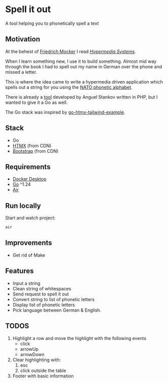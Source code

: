 # Spell it out

A tool helping you to phonetically spell a text

## Motivation

At the behest of [Friedrich Mocker](https://github.com/Friedrich-Mocker) I read *[Hypermedia Systems](https://hypermedia.systems/book/contents/).*

When I learn something new, I use it to build something.
Almost mid way through the book I had to spell out my name in German over the phone and missed a letter.

This is where the idea came to write a hypermedia driven application which spells out a string for you using the [NATO phonetic alphabet](https://en.wikipedia.org/wiki/NATO_phonetic_alphabet).

There is already a [tool](https://www.spelltool.com "www.spelltool.com") developed by Anguel Stankov written in PHP, but I wanted to give it a Go as well.

The Go stack was inspired by [go-htmx-tailwind-example](https://github.com/jritsema/go-htmx-tailwind-example).

## Stack

- Go
- [HTMX](https://htmx.org/) (from CDN)
- [Bootstrap](https://getbootstrap.com/) (from CDN)

## Requirements

- [Docker Desktop](https://docs.docker.com/get-docker/)
- [Go](https://go.dev/) ^1.24
- [Air](https://github.com/air-verse/air)

## Run locally

Start and watch project:

```bash
air
```

## Improvements

- Get rid of Make

## Features

- Input a string
- Clean string of whitespaces
- Send request to spell it out
- Convert string to list of phonetic letters
- Display list of phonetic letters
- Pick language between German & English.

## TODOS

1. Highlight a row and move the highlight with the following events
   - click
   - arrowUp
   - arrowDown
2. Clear highlighting with:
   1. esc
   2. click outside the table
3. Footer with basic information

